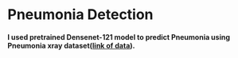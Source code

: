 <html>
<body>
<h1>Pneumonia Detection</h1>
<h4>I used  pretrained Densenet-121 model to predict Pneumonia using <strong>Pneumonia xray dataset(<a href = "https://www.kaggle.com/nih-chest-xrays/data"
>link of data</a>)</strong>.<br></h4>
</body>
</html>
